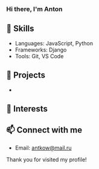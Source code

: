 <div id="header" align="left">
    <h3>Hi there, I'm  Anton </h3>
</div>

<!--
**antkow8589/antkow8589** is a ✨ _special_ ✨ repository because its `README.md` (this file) appears on your GitHub profile.




Here are some ideas to get you started:

- 🔭 I’m currently working on ...
- 🌱 I’m currently learning ...
- 👯 I’m looking to collaborate on ...
- 🤔 I’m looking for help with ...
- 💬 Ask me about ...
- 📫 How to reach me: ...
- 😄 Pronouns: ...
- ⚡ Fun fact: ...
-->

## 🔧 Skills
- Languages: JavaScript, Python
- Frameworks: Django
- Tools: Git, VS Code

## 🚀 Projects
- 

## 🌱 Interests


## 📫 Connect with me
- Email: antkow@mail.ru



Thank you for visited my profile!
